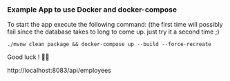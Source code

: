 ### Example App to use Docker and docker-compose

To start the app execute the following command:
(the first time will possibly fail since the database takes to long to come up.
just try it a second time ;)
```console
./mvnw clean package && docker-compose up --build --force-recreate
```
Good luck ! 🤞🏽

http://localhost:8083/api/employees

